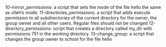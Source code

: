 10-mirror_permissions: a script that sets the mode of the file hello the same as olleh’s mode.
11-directories_permissions: a script that adds execute permission to all subdirectories of the current directory for the owner, the group owner and all other users. Regular files should not be changed
12-directory_permissions: script that creates a directory called my_dir with permissions 751 in the working directory.
13-change_group: a script that changes the group owner to school for the file hello
